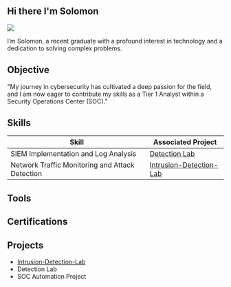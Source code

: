## Hi there I'm Solomon
<a href="https://linkedin.com/in/solomon-omari-095281172"><img src="https://img.shields.io/badge/-LinkedIn-0072b1?&style=for-the-badge&logo=linkedin&logoColor=white" /></a>

I’m Solomon, a recent graduate with a profound interest in technology and a dedication to solving complex problems.

## Objective
"My journey in cybersecurity has cultivated a deep passion for the field, and I am now eager to contribute my skills as a Tier 1 Analyst within a Security Operations Center (SOC)."

## Skills
| Skill                                         | Associated Project         |
|-----------------------------------------------|----------------------------|
| SIEM Implementation and Log Analysis          | <a href="https://google.com">Detection Lab</a>|
| Network Traffic Monitoring and Attack Detection | <a href="https://google.com](https://github.com/TheSolomonO/Intrusion-Detection-Lab">Intrusion-Detection-Lab</a>|

## Tools

## Certifications

## Projects
- <a href="https://github.com/Test-MyDFIR/Detection-Lab/tree/main](https://github.com/TheSolomonO/Intrusion-Detection-Lab">Intrusion-Detection-Lab</a>
- Detection Lab
- SOC Automation Project
